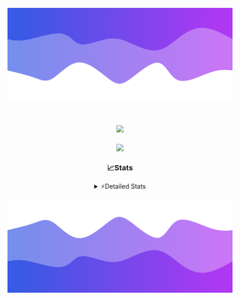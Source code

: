 ![Header](./header.png)
<div align="center">

<h1 align="center">
  <a href="https://git.io/typing-svg">
    <img src="https://readme-typing-svg.herokuapp.com/?lines=Hello,+There!+%F0%9F%91%8B;This+is+chicho.;Owner+on+Ocean;&center=true&size=25">
  </a>
</h1>
  
<p align="center">
  <img src="https://lanyard.cnrad.dev/api/852683595378196480" />
</p>

### 📈Stats
<details>
    <summary> ⚡Detailed Stats</summary>
    <br/>

<!--START_SECTION:waka-->
![Code Time](http://img.shields.io/badge/Code%20Time-790%20hrs%2047%20mins-blue)

![Profile Views](http://img.shields.io/badge/Profile%20Views-2-blue)

**🐱 My GitHub Data** 

> 📦 77.6 kB Used in GitHub's Storage 
 > 
> 🚫 Not Opted to Hire
 > 
> 📜 15 Public Repositories 
 > 
> 🔑 8 Private Repositories 
 > 
**I'm a Night 🦉** 

```text
🌞 Morning                22 commits          █░░░░░░░░░░░░░░░░░░░░░░░░   05.43 % 
🌆 Daytime                57 commits          ████░░░░░░░░░░░░░░░░░░░░░   14.07 % 
🌃 Evening                177 commits         ███████████░░░░░░░░░░░░░░   43.70 % 
🌙 Night                  149 commits         █████████░░░░░░░░░░░░░░░░   36.79 % 
```
📅 **I'm Most Productive on Tuesday** 

```text
Monday                   25 commits          ██░░░░░░░░░░░░░░░░░░░░░░░   06.17 % 
Tuesday                  108 commits         ███████░░░░░░░░░░░░░░░░░░   26.67 % 
Wednesday                83 commits          █████░░░░░░░░░░░░░░░░░░░░   20.49 % 
Thursday                 56 commits          ███░░░░░░░░░░░░░░░░░░░░░░   13.83 % 
Friday                   46 commits          ███░░░░░░░░░░░░░░░░░░░░░░   11.36 % 
Saturday                 34 commits          ██░░░░░░░░░░░░░░░░░░░░░░░   08.40 % 
Sunday                   53 commits          ███░░░░░░░░░░░░░░░░░░░░░░   13.09 % 
```


📊 **This Week I Spent My Time On** 

```text
🕑︎ Time Zone: America/Argentina/Buenos_Aires

💬 Programming Languages: 
TypeScript               3 hrs 53 mins       █████████████░░░░░░░░░░░░   51.72 % 
Astro                    3 hrs 10 mins       ███████████░░░░░░░░░░░░░░   42.26 % 
JavaScript               16 mins             █░░░░░░░░░░░░░░░░░░░░░░░░   03.69 % 
CSS                      6 mins              ░░░░░░░░░░░░░░░░░░░░░░░░░   01.44 % 
HTML                     2 mins              ░░░░░░░░░░░░░░░░░░░░░░░░░   00.59 % 

🔥 Editors: 
VS Code                  7 hrs 30 mins       █████████████████████████   100.00 % 

🐱‍💻 Projects: 
ampararweb               4 hrs 14 mins       ██████████████░░░░░░░░░░░   56.44 % 
amparar                  3 hrs 16 mins       ███████████░░░░░░░░░░░░░░   43.56 % 

💻 Operating System: 
Windows                  4 hrs 55 mins       ████████████████░░░░░░░░░   65.64 % 
Mac                      2 hrs 34 mins       █████████░░░░░░░░░░░░░░░░   34.36 % 
```

**I Mostly Code in JavaScript** 

```text
JavaScript               8 repos             ██████░░░░░░░░░░░░░░░░░░░   25.81 % 
HTML                     7 repos             ██████░░░░░░░░░░░░░░░░░░░   22.58 % 
C#                       2 repos             ██░░░░░░░░░░░░░░░░░░░░░░░   06.45 % 
TypeScript               1 repo              █░░░░░░░░░░░░░░░░░░░░░░░░   03.23 % 
SCSS                     1 repo              █░░░░░░░░░░░░░░░░░░░░░░░░   03.23 % 
```




 Last Updated on 31/07/2024 00:52:59 UTC
<!--END_SECTION:waka-->
</details>

![Footer](./footer.png)

